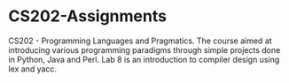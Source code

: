 # CS202-Assignments
CS202 - Programming Languages and Pragmatics. The course aimed at introducing various programming paradigms through simple projects done in Python, Java and Perl. Lab 8 is an introduction to compiler design using lex and yacc.
